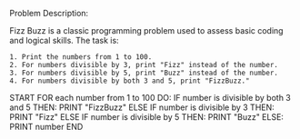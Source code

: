 Problem Description:

Fizz Buzz is a classic programming problem used to assess basic coding and logical skills. The task is:

    1. Print the numbers from 1 to 100.
    2. For numbers divisible by 3, print "Fizz" instead of the number.
    3. For numbers divisible by 5, print "Buzz" instead of the number.
    4. For numbers divisible by both 3 and 5, print "FizzBuzz."


START
FOR each number from 1 to 100 DO:
    IF number is divisible by both 3 and 5 THEN:
        PRINT "FizzBuzz"
    ELSE IF number is divisible by 3 THEN:
        PRINT "Fizz"
    ELSE IF number is divisible by 5 THEN:
        PRINT "Buzz"
    ELSE:
        PRINT number
END
